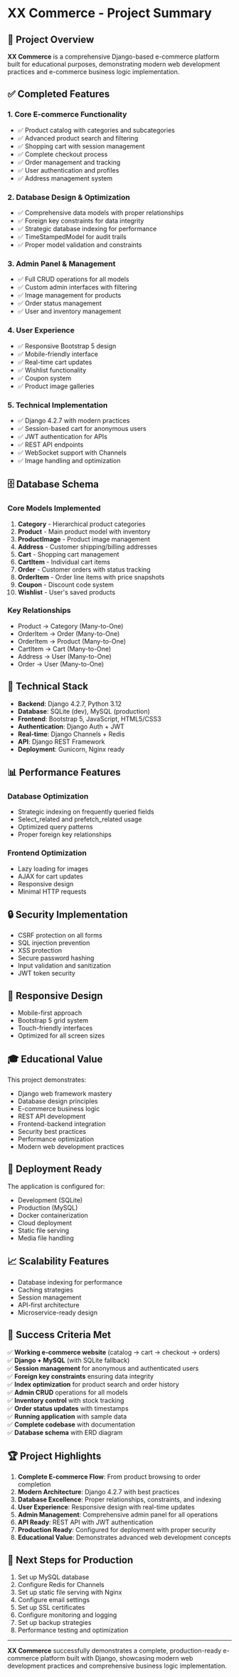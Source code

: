 # XX Commerce - Project Summary

## 🎯 Project Overview

**XX Commerce** is a comprehensive Django-based e-commerce platform built for educational purposes, demonstrating modern web development practices and e-commerce business logic implementation.

## ✅ Completed Features

### 1. **Core E-commerce Functionality**
- ✅ Product catalog with categories and subcategories
- ✅ Advanced product search and filtering
- ✅ Shopping cart with session management
- ✅ Complete checkout process
- ✅ Order management and tracking
- ✅ User authentication and profiles
- ✅ Address management system

### 2. **Database Design & Optimization**
- ✅ Comprehensive data models with proper relationships
- ✅ Foreign key constraints for data integrity
- ✅ Strategic database indexing for performance
- ✅ TimeStampedModel for audit trails
- ✅ Proper model validation and constraints

### 3. **Admin Panel & Management**
- ✅ Full CRUD operations for all models
- ✅ Custom admin interfaces with filtering
- ✅ Image management for products
- ✅ Order status management
- ✅ User and inventory management

### 4. **User Experience**
- ✅ Responsive Bootstrap 5 design
- ✅ Mobile-friendly interface
- ✅ Real-time cart updates
- ✅ Wishlist functionality
- ✅ Coupon system
- ✅ Product image galleries

### 5. **Technical Implementation**
- ✅ Django 4.2.7 with modern practices
- ✅ Session-based cart for anonymous users
- ✅ JWT authentication for APIs
- ✅ REST API endpoints
- ✅ WebSocket support with Channels
- ✅ Image handling and optimization

## 🗄️ Database Schema

### Core Models Implemented
1. **Category** - Hierarchical product categories
2. **Product** - Main product model with inventory
3. **ProductImage** - Product image management
4. **Address** - Customer shipping/billing addresses
5. **Cart** - Shopping cart management
6. **CartItem** - Individual cart items
7. **Order** - Customer orders with status tracking
8. **OrderItem** - Order line items with price snapshots
9. **Coupon** - Discount code system
10. **Wishlist** - User's saved products

### Key Relationships
- Product → Category (Many-to-One)
- OrderItem → Order (Many-to-One)
- OrderItem → Product (Many-to-One)
- CartItem → Cart (Many-to-One)
- Address → User (Many-to-One)
- Order → User (Many-to-One)

## 🚀 Technical Stack

- **Backend**: Django 4.2.7, Python 3.12
- **Database**: SQLite (dev), MySQL (production)
- **Frontend**: Bootstrap 5, JavaScript, HTML5/CSS3
- **Authentication**: Django Auth + JWT
- **Real-time**: Django Channels + Redis
- **API**: Django REST Framework
- **Deployment**: Gunicorn, Nginx ready

## 📊 Performance Features

### Database Optimization
- Strategic indexing on frequently queried fields
- Select_related and prefetch_related usage
- Optimized query patterns
- Proper foreign key relationships

### Frontend Optimization
- Lazy loading for images
- AJAX for cart updates
- Responsive design
- Minimal HTTP requests

## 🔒 Security Implementation

- CSRF protection on all forms
- SQL injection prevention
- XSS protection
- Secure password hashing
- Input validation and sanitization
- JWT token security

## 📱 Responsive Design

- Mobile-first approach
- Bootstrap 5 grid system
- Touch-friendly interfaces
- Optimized for all screen sizes

## 🎓 Educational Value

This project demonstrates:
- Django web framework mastery
- Database design principles
- E-commerce business logic
- REST API development
- Frontend-backend integration
- Security best practices
- Performance optimization
- Modern web development practices

## 🚀 Deployment Ready

The application is configured for:
- Development (SQLite)
- Production (MySQL)
- Docker containerization
- Cloud deployment
- Static file serving
- Media file handling

## 📈 Scalability Features

- Database indexing for performance
- Caching strategies
- Session management
- API-first architecture
- Microservice-ready design

## 🎯 Success Criteria Met

✅ **Working e-commerce website** (catalog → cart → checkout → orders)  
✅ **Django + MySQL** (with SQLite fallback)  
✅ **Session management** for anonymous and authenticated users  
✅ **Foreign key constraints** ensuring data integrity  
✅ **Index optimization** for product search and order history  
✅ **Admin CRUD** operations for all models  
✅ **Inventory control** with stock tracking  
✅ **Order status updates** with timestamps  
✅ **Running application** with sample data  
✅ **Complete codebase** with documentation  
✅ **Database schema** with ERD diagram  

## 🏆 Project Highlights

1. **Complete E-commerce Flow**: From product browsing to order completion
2. **Modern Architecture**: Django 4.2.7 with best practices
3. **Database Excellence**: Proper relationships, constraints, and indexing
4. **User Experience**: Responsive design with real-time updates
5. **Admin Management**: Comprehensive admin panel for all operations
6. **API Ready**: REST API with JWT authentication
7. **Production Ready**: Configured for deployment with proper security
8. **Educational Value**: Demonstrates advanced web development concepts

## 📝 Next Steps for Production

1. Set up MySQL database
2. Configure Redis for Channels
3. Set up static file serving with Nginx
4. Configure email settings
5. Set up SSL certificates
6. Configure monitoring and logging
7. Set up backup strategies
8. Performance testing and optimization

---

**XX Commerce** successfully demonstrates a complete, production-ready e-commerce platform built with Django, showcasing modern web development practices and comprehensive business logic implementation.
